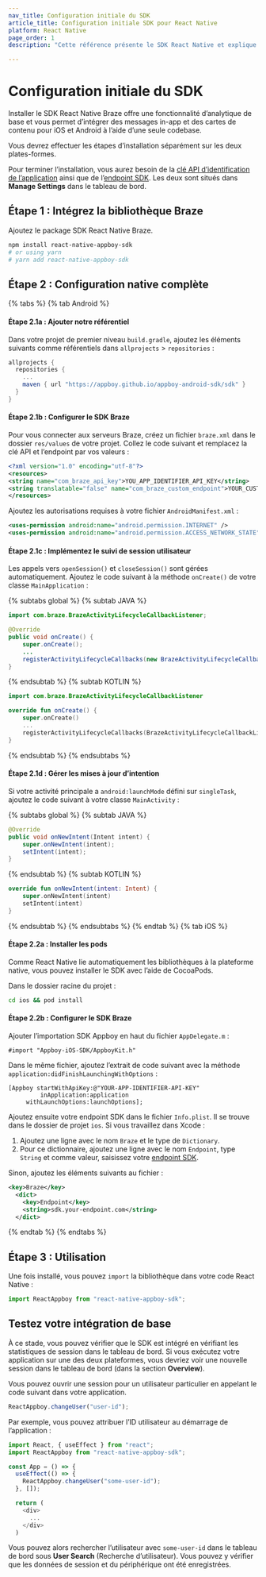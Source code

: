 ```yaml
---
nav_title: Configuration initiale du SDK
article_title: Configuration initiale SDK pour React Native
platform: React Native
page_order: 1
description: "Cette référence présente le SDK React Native et explique comment l’intégrer nativement sur Android et iOS."

---
```


# Configuration initiale du SDK

Installer le SDK React Native Braze offre une fonctionnalité d’analytique de base et vous permet d’intégrer des messages in-app et des cartes de contenu pour iOS et Android à l’aide d’une seule codebase.

Vous devrez effectuer les étapes d’installation séparément sur les deux plates-formes.

Pour terminer l’installation, vous aurez besoin de la [clé API d’identification de l’application]({{site.baseurl}}/api/api_key/#the-app-identifier-api-key) ainsi que de l’[endpoint SDK]({{site.baseurl}}/api/basics/#endpoints). Les deux sont situés dans **Manage Settings** dans le tableau de bord.

## Étape 1 : Intégrez la bibliothèque Braze

Ajoutez le package SDK React Native Braze.

```bash
npm install react-native-appboy-sdk
# or using yarn
# yarn add react-native-appboy-sdk
```

## Étape 2 : Configuration native complète

{% tabs %}
{% tab Android %}

#### Étape 2.1a : Ajouter notre référentiel

Dans votre projet de premier niveau `build.gradle`, ajoutez les éléments suivants comme référentiels dans `allprojects` > `repositories` :

```gradle
allprojects {
  repositories {
    ...
    maven { url "https://appboy.github.io/appboy-android-sdk/sdk" }
  }
}
```

#### Étape 2.1b : Configurer le SDK Braze

Pour vous connecter aux serveurs Braze, créez un fichier `braze.xml` dans le dossier `res/values` de votre projet. Collez le code suivant et remplacez la clé API et l’endpoint par vos valeurs :

```xml
<?xml version="1.0" encoding="utf-8"?>
<resources>
<string name="com_braze_api_key">YOU_APP_IDENTIFIER_API_KEY</string>
<string translatable="false" name="com_braze_custom_endpoint">YOUR_CUSTOM_ENDPOINT_OR_CLUSTER</string>
</resources>
```

Ajoutez les autorisations requises à votre fichier `AndroidManifest.xml` :

```xml
<uses-permission android:name="android.permission.INTERNET" />
<uses-permission android:name="android.permission.ACCESS_NETWORK_STATE" />
```

#### Étape 2.1c : Implémentez le suivi de session utilisateur

Les appels vers `openSession()` et `closeSession()` sont gérées automatiquement.
Ajoutez le code suivant à la méthode `onCreate()` de votre classe `MainApplication` :

{% subtabs global %}
{% subtab JAVA %}
```java
import com.braze.BrazeActivityLifecycleCallbackListener;

@Override
public void onCreate() {
    super.onCreate();
    ...
    registerActivityLifecycleCallbacks(new BrazeActivityLifecycleCallbackListener());
}
```
{% endsubtab %}
{% subtab KOTLIN %}
```kotlin
import com.braze.BrazeActivityLifecycleCallbackListener

override fun onCreate() {
    super.onCreate()
    ...
    registerActivityLifecycleCallbacks(BrazeActivityLifecycleCallbackListener())
}
```
{% endsubtab %}
{% endsubtabs %}

#### Étape 2.1d : Gérer les mises à jour d’intention

Si votre activité principale a `android:launchMode` défini sur `singleTask`, ajoutez le code suivant à votre classe `MainActivity` :

{% subtabs global %}
{% subtab JAVA %}
```java
@Override
public void onNewIntent(Intent intent) {
    super.onNewIntent(intent);
    setIntent(intent);
}
```
{% endsubtab %}
{% subtab KOTLIN %}
```kotlin
override fun onNewIntent(intent: Intent) {
    super.onNewIntent(intent)
    setIntent(intent)
}
```
{% endsubtab %}
{% endsubtabs %}
{% endtab %}
{% tab iOS %}

#### Étape 2.2a : Installer les pods

Comme React Native lie automatiquement les bibliothèques à la plateforme native, vous pouvez installer le SDK avec l’aide de CocoaPods.

Dans le dossier racine du projet :

```bash
cd ios && pod install
```

#### Étape 2.2b : Configurer le SDK Braze


Ajouter l’importation SDK Appboy en haut du fichier `AppDelegate.m` :
```objc
#import "Appboy-iOS-SDK/AppboyKit.h"
```

Dans le même fichier, ajoutez l’extrait de code suivant avec la méthode `application:didFinishLaunchingWithOptions` :

```objc
[Appboy startWithApiKey:@"YOUR-APP-IDENTIFIER-API-KEY"
         inApplication:application
     withLaunchOptions:launchOptions];
```

Ajoutez ensuite votre endpoint SDK dans le fichier `Info.plist`. Il se trouve dans le dossier de projet `ios`. Si vous travaillez dans Xcode :

1. Ajoutez une ligne avec le nom `Braze` et le type de `Dictionary`.
2. Pour ce dictionnaire, ajoutez une ligne avec le nom `Endpoint`, type `String` et comme valeur, saisissez votre [endpoint SDK]({{site.baseurl}}/api/basics/#endpoints). 

Sinon, ajoutez les éléments suivants au fichier :

```xml
<key>Braze</key>
  <dict>
    <key>Endpoint</key>
    <string>sdk.your-endpoint.com</string>
  </dict>
```

{% endtab %}
{% endtabs %}

## Étape 3 : Utilisation

Une fois installé, vous pouvez `import` la bibliothèque dans votre code React Native :

```javascript
import ReactAppboy from "react-native-appboy-sdk";
```

## Testez votre intégration de base

À ce stade, vous pouvez vérifier que le SDK est intégré en vérifiant les statistiques de session dans le tableau de bord. Si vous exécutez votre application sur une des deux plateformes, vous devriez voir une nouvelle session dans le tableau de bord (dans la section **Overview**).

Vous pouvez ouvrir une session pour un utilisateur particulier en appelant le code suivant dans votre application.

```javascript
ReactAppboy.changeUser("user-id");
```

Par exemple, vous pouvez attribuer l’ID utilisateur au démarrage de l’application :

```javascript
import React, { useEffect } from "react";
import ReactAppboy from "react-native-appboy-sdk";

const App = () => {
  useEffect(() => {
    ReactAppboy.changeUser("some-user-id");
  }, []);

  return (
    <div>
      ...
    </div>
  )
```

Vous pouvez alors rechercher l’utilisateur avec `some-user-id` dans le tableau de bord sous **User Search** (Recherche d’utilisateur). Vous pouvez y vérifier que les données de session et du périphérique ont été enregistrées.


[1]: {{site.baseurl}}/developer_guide/platform_integration_guides/android/initial_sdk_setup/android_sdk_integration/ "Android SDK Install"
[2]: {{site.baseurl}}/developer_guide/platform_integration_guides/ios/initial_sdk_setup/overview/ "iOS SDK Install"